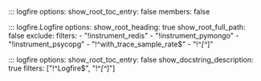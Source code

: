 ::: logfire
    options:
        show_root_toc_entry: false
        members: false


::: logfire.Logfire
    options:
        show_root_heading: true
        show_root_full_path: false
        exclude:
        filters:
            - "!instrument_redis"
            - "!instrument_pymongo"
            - "!instrument_psycopg"
            - "!^with_trace_sample_rate$"
            - "!^_[^_]"


::: logfire
    options:
        show_root_toc_entry: false
        show_docstring_description: true
        filters: ["!^Logfire$", "!^_[^_]"]
